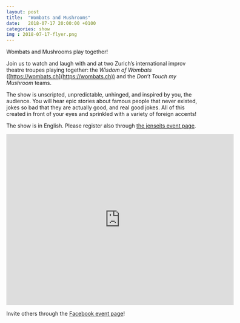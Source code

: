 ```yaml
---
layout: post
title:  "Wombats and Mushrooms"
date:   2018-07-17 20:00:00 +0100
categories: show
img : 2018-07-17-flyer.png
---
```

Wombats and Mushrooms play together!
<!--more-->
Join us to watch and laugh with and at two Zurich’s international improv theatre troupes playing together:
the *Wisdom of Wombats* ([https://wombats.ch](https://wombats.ch)) and the *Don’t Touch my Mushroom* teams.

The show is unscripted, unpredictable, unhinged, and inspired by you, the audience. You will hear epic stories about famous people that never existed, jokes so bad that they are actually good, and real good jokes. All of this created in front of your eyes and sprinkled with a variety of foreign accents!

The show is in English. Please register also through
[the jenseits event page](https://jenseitsimviadukt.ch/event/improtheater-wombats-and-mushrooms/).

<iframe src="https://www.google.com/maps/embed?pb=!1m18!1m12!1m3!1d2701.3164958683724!2d8.52006681583793!3d47.38625731116593!2m3!1f0!2f0!3f0!3m2!1i1024!2i768!4f13.1!3m3!1m2!1s0x47900a15619f4fa9%3A0x124e7e779b279679!2sjenseits+im+Viadukt!5e0!3m2!1sen!2sch!4v1529147583692" width="600" height="450" frameborder="0" style="border:0" allowfullscreen></iframe>

Invite others through the [Facebook event page](https://www.facebook.com/events/548528918877133/?ti=as)!
